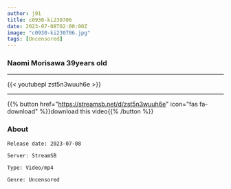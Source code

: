```yaml
---
author: j91
title: c0930-ki230706
date: 2023-07-08T02:00:00Z
image: "c0930-ki230706.jpg"
tags: [Uncensored]
---
```


### Naomi Morisawa 39years old
___

{{< youtubepl zst5n3wuuh6e >}}
___

{{% button href="https://streamsb.net/d/zst5n3wuuh6e" icon="fas fa-download" %}}download this video{{% /button %}}
### About

`Release date: 2023-07-08`

`Server: StreamSB`

`Type: Video/mp4`

`Genre:	Uncensored`